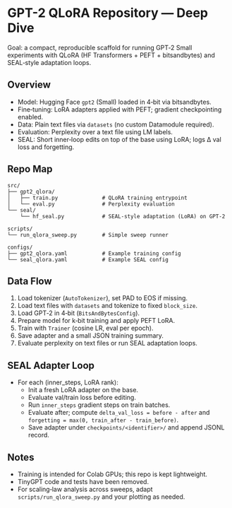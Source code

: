 # GPT-2 QLoRA Repository — Deep Dive

Goal: a compact, reproducible scaffold for running GPT‑2 Small experiments with
QLoRA (HF Transformers + PEFT + bitsandbytes) and SEAL‑style adaptation loops.

## Overview

- Model: Hugging Face `gpt2` (Small) loaded in 4‑bit via bitsandbytes.
- Fine‑tuning: LoRA adapters applied with PEFT; gradient checkpointing enabled.
- Data: Plain text files via `datasets` (no custom Datamodule required).
- Evaluation: Perplexity over a text file using LM labels.
- SEAL: Short inner‑loop edits on top of the base using LoRA; logs Δ val loss and forgetting.

## Repo Map

```
src/
├── gpt2_qlora/
│   ├── train.py              # QLoRA training entrypoint
│   └── eval.py               # Perplexity evaluation
└── seal/
    └── hf_seal.py            # SEAL-style adaptation (LoRA) on GPT‑2

scripts/
└── run_qlora_sweep.py        # Simple sweep runner

configs/
├── gpt2_qlora.yaml           # Example training config
└── seal_qlora.yaml           # Example SEAL config
```

## Data Flow

1. Load tokenizer (`AutoTokenizer`), set PAD to EOS if missing.
2. Load text files with `datasets` and tokenize to fixed `block_size`.
3. Load GPT‑2 in 4‑bit (`BitsAndBytesConfig`).
4. Prepare model for k‑bit training and apply PEFT LoRA.
5. Train with `Trainer` (cosine LR, eval per epoch).
6. Save adapter and a small JSON training summary.
7. Evaluate perplexity on text files or run SEAL adaptation loops.

## SEAL Adapter Loop

- For each (inner_steps, LoRA rank):
  - Init a fresh LoRA adapter on the base.
  - Evaluate val/train loss before editing.
  - Run `inner_steps` gradient steps on train batches.
  - Evaluate after; compute `delta_val_loss = before - after` and
    `forgetting = max(0, train_after - train_before)`.
  - Save adapter under `checkpoints/<identifier>/` and append JSONL record.

## Notes

- Training is intended for Colab GPUs; this repo is kept lightweight.
- TinyGPT code and tests have been removed.
- For scaling‑law analysis across sweeps, adapt `scripts/run_qlora_sweep.py` and
  your plotting as needed.

